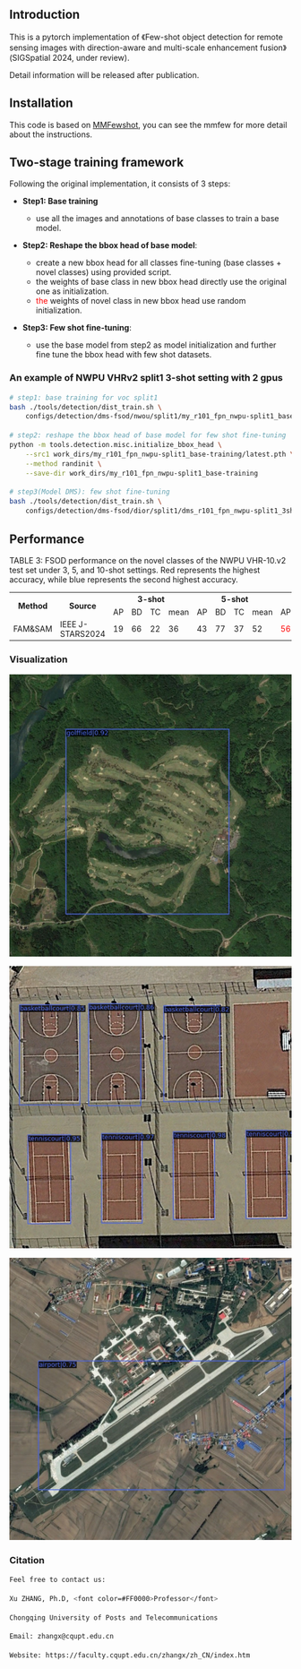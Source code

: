 ## Introduction

This is a pytorch implementation of 《Few-shot object detection for remote sensing images with direction-aware and multi-scale enhancement fusion》(SIGSpatial 2024, under review).

Detail information will be released after publication.

## Installation
This code is based on [MMFewshot](https://github.com/open-mmlab/mmfewshot), you can see the mmfew for more detail about the instructions.


## Two-stage training framework


Following the original implementation, it consists of 3 steps:
- **Step1: Base training**
   - use all the images and annotations of base classes to train a base model.

- **Step2: Reshape the bbox head of base model**:
   - create a new bbox head for all classes fine-tuning (base classes + novel classes) using provided script.
   - the weights of base class in new bbox head directly use the original one as initialization.
   - <font color=#FF0000>the</font> weights of novel class in new bbox head use random initialization.

- **Step3: Few shot fine-tuning**:
   - use the base model from step2 as model initialization and further fine tune the bbox head with few shot datasets.


### An example of NWPU VHRv2 split1 3-shot setting with 2 gpus

```bash
# step1: base training for voc split1
bash ./tools/detection/dist_train.sh \
    configs/detection/dms-fsod/nwou/split1/my_r101_fpn_nwpu-split1_base-training.py 2

# step2: reshape the bbox head of base model for few shot fine-tuning
python -m tools.detection.misc.initialize_bbox_head \
    --src1 work_dirs/my_r101_fpn_nwpu-split1_base-training/latest.pth \
    --method randinit \
    --save-dir work_dirs/my_r101_fpn_nwpu-split1_base-training

# step3(Model DMS): few shot fine-tuning
bash ./tools/detection/dist_train.sh \
    configs/detection/dms-fsod/dior/split1/dms_r101_fpn_nwpu-split1_3shot-fine-tuning.py 2
```

## Performance
TABLE 3: FSOD performance on the novel classes of the NWPU VHR-10.v2 test set under 3, 5, and 10-shot settings. Red represents
the highest accuracy, while blue represents the second highest accuracy.
<table style="width:100%;">
  <tr>
    <th rowspan="2">Method</th>
    <th rowspan="2">Source</th>
    <th colspan="4">3-shot</th>
    <th colspan="4">5-shot</th>
    <th colspan="4">10-shot</th>
  </tr>
  <tr>
    <td>AP</td>
    <td>BD</td>
    <td>TC</td>
    <td>mean</td>
    <td>AP</td>
    <td>BD</td>
    <td>TC</td>
    <td>mean</td>
    <td>AP</td>
    <td>BD</td>
    <td>TC</td>
    <td>mean</td>
  </tr>
  <tr>
    <td>FAM&SAM</td>
    <td>IEEE J-STARS2024</td>
    <td>19</td>
    <td>66</td>
    <td>22</td>
    <td>36</td>
    <td>43</td>
    <td>77</td>
    <td>37</td>
    <td>52</td>
    <td><font color=#FF0000>56</font></td>
    <td><font color=blue>83</font></td>
    <td><font color=red>57</font></td>
    <td>65</td>
  </tr>
</table>

### Visualization
<p align="center">
  <img src="https://github.com/CQRhinoZ/DAMSE/blob/main/Vis_20873.jpg">
</p>
<p align="center">
  <img src="https://github.com/CQRhinoZ/DAMSE/blob/main/Vis_11739.jpg">
</p>
<p align="center">
  <img src="https://github.com/CQRhinoZ/DAMSE/blob/main/Vis_20432.jpg">
</p>


### Citation
```bash
Feel free to contact us:

Xu ZHANG, Ph.D, <font color=#FF0000>Professor</font>

Chongqing University of Posts and Telecommunications

Email: zhangx@cqupt.edu.cn

Website: https://faculty.cqupt.edu.cn/zhangx/zh_CN/index.htm
